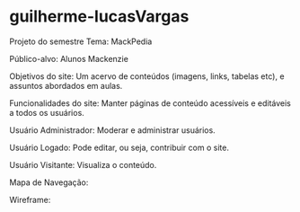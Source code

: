 # guilherme-lucasVargas
Projeto do semestre
Tema: MackPedia

Público-alvo: Alunos Mackenzie

Objetivos do site: Um acervo de conteúdos (imagens, links, tabelas etc), e assuntos abordados em aulas.

Funcionalidades do site: Manter páginas de conteúdo acessíveis e editáveis a todos os usuários.

Usuário Administrador: Moderar e administrar usuários.

Usuário Logado: Pode editar, ou seja, contribuir com o site.

Usuário Visitante: Visualiza o conteúdo.

Mapa de Navegação: 

Wireframe: 
